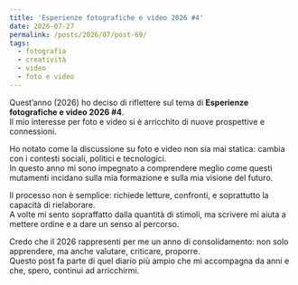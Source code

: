 ```yaml
---
title: 'Esperienze fotografiche e video 2026 #4'
date: 2026-07-27
permalink: /posts/2026/07/post-69/
tags:
  - fotografia
  - creatività
  - video
  - foto e video
---
```


Quest’anno (2026) ho deciso di riflettere sul tema di **Esperienze fotografiche e video 2026 #4**.  
Il mio interesse per foto e video si è arricchito di nuove prospettive e connessioni.  

Ho notato come la discussione su foto e video non sia mai statica: cambia con i contesti sociali, politici e tecnologici.  
In questo anno mi sono impegnato a comprendere meglio come questi mutamenti incidano sulla mia formazione e sulla mia visione del futuro.  

Il processo non è semplice: richiede letture, confronti, e soprattutto la capacità di rielaborare.  
A volte mi sento sopraffatto dalla quantità di stimoli, ma scrivere mi aiuta a mettere ordine e a dare un senso al percorso.  

Credo che il 2026 rappresenti per me un anno di consolidamento: non solo apprendere, ma anche valutare, criticare, proporre.  
Questo post fa parte di quel diario più ampio che mi accompagna da anni e che, spero, continui ad arricchirmi.  


